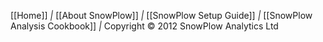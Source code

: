 [[Home]] *|* [[About SnowPlow]] *|* [[SnowPlow Setup Guide]] *|* [[SnowPlow Analysis Cookbook]] *|* Copyright &copy; 2012 SnowPlow Analytics Ltd